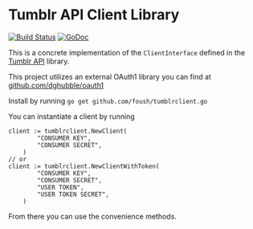# Tumblr API Client Library

[![Build Status](https://travis-ci.org/foush/tumblrclient.go.svg?branch=master)](https://travis-ci.org/foush/tumblrclient.go) [![GoDoc](https://godoc.org/github.com/foush/tumblrclient.go?status.svg)](https://godoc.org/github.com/foush/tumblrclient.go)

This is a concrete implementation of the `ClientInterface` defined in the [Tumblr API](https://github.com/foush/tumblr.go) library.

This project utilizes an external OAuth1 library you can find at [github.com/dghubble/oauth1](https://github.com/dghubble/oauth1) 

Install by running `go get github.com/foush/tumblrclient.go`

You can instantiate a client by running

```
client := tumblrclient.NewClient(
        "CONSUMER KEY",
        "CONSUMER SECRET",
    )
// or
client := tumblrclient.NewClientWithToken(
        "CONSUMER KEY",
        "CONSUMER SECRET",
        "USER TOKEN",
        "USER TOKEN SECRET",
    )
```

From there you can use the convenience methods.
